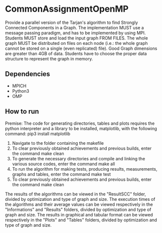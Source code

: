 # CommonAssignmentOpenMP
Provide a parallel version of the Tarjan's algorithm to find Strongly Connected Components in a Graph. The implementation MUST use a message passing paradigm, and has to be implemented by using MPI. Students MUST store and load the input graph FROM FILES. The whole graph MUST be distributed on files on each node (i.e.: the whole graph cannot be stored on a single (even replicated) file). Good Graph dimensions are greater than 4GB of data. Students have to choose the proper data structure to represent the graph in memory.

## Dependencies

* MPICH
* Python3
* OMP

## How to run
Premise: The code for generating directories, tables and plots requires the python interpreter and a library to be installed, matplotlib, with the following command:
pip3 install matplotlib

1.	Navigate to the folder containing the makefile
2.	To clear previously obtained achievements and previous builds, enter the command
make clean
3.	To generate the necessary directories and compile and linking the various source codes, enter the command
make all
4.	To run the algorithm for making tests, producing results, measurements, graphs and tables, enter the command
make test
5.	To clear previously obtained achievements and previous builds, enter the command
make clean

The results of the algorithms can be viewed in the "ResultSCC" folder, divided by optimization and type of graph and size.
The execution times of the algorithms and their average values can be viewed respectively in the "Informations" and "Results" folders, divided by optimization and type of graph and size.
The results in graphical and tabular format can be viewed respectively in the "Plots" and "Tables" folders, divided by optimization and type of graph and size.

